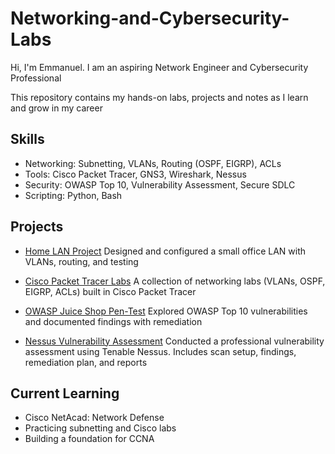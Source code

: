 # Networking-and-Cybersecurity-Labs
Hi, I'm Emmanuel. I am an aspiring Network Engineer and Cybersecurity Professional

This repository contains my hands-on labs, projects and notes as I learn and grow in my career 


## Skills
- Networking: Subnetting, VLANs, Routing (OSPF, EIGRP), ACLs  
- Tools: Cisco Packet Tracer, GNS3, Wireshark, Nessus  
- Security: OWASP Top 10, Vulnerability Assessment, Secure SDLC  
- Scripting: Python, Bash  


## Projects 
- [Home LAN Project](https://github.com/emcon21/home-lan)
  Designed and configured a small office LAN with VLANs, routing, and testing
  
- [Cisco Packet Tracer Labs](https://github.com/emecon21/packet-tracer-labs)
  A collection of networking labs (VLANs, OSPF, EIGRP, ACLs) built in Cisco Packet Tracer
    
- [OWASP Juice Shop Pen-Test](https://github.com/emecon21/owasp-juice-shop-pentest)
  Explored OWASP Top 10 vulnerabilities and documented findings with remediation
   
- [Nessus Vulnerability Assessment](https://github.com/emecon21/nessus-vulnerability-assessment)
  Conducted a professional vulnerability assessment using Tenable Nessus. Includes scan setup, findings, remediation plan, and reports 


## Current Learning
- Cisco NetAcad: Network Defense  
- Practicing subnetting and Cisco labs  
- Building a foundation for CCNA  
